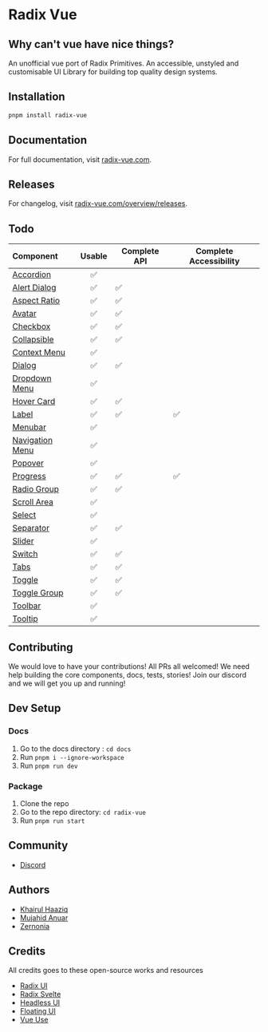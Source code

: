 # Radix Vue

## Why can't vue have nice things?

An unofficial vue port of Radix Primitives.
An accessible, unstyled and customisable UI Library for building top quality design systems.

## Installation

```bash
pnpm install radix-vue
```

## Documentation

For full documentation, visit [radix-vue.com](https://radix-vue.com).

## Releases

For changelog, visit [radix-vue.com/overview/releases](https://radix-vue.com/overview/releases).

## Todo

| Component                                                           | Usable | Complete API | Complete Accessibility |
| :------------------------------------------------------------------ | :----: | ------------ | ---------------------- |
| [Accordion](https://radix-vue.com/components/accordion)             |   ✅   |              |                        |
| [Alert Dialog](https://radix-vue.com/components/alert-dialog)       |   ✅   | ✅           |                        |
| [Aspect Ratio](https://radix-vue.com/components/aspect-ratio)       |   ✅   | ✅           |                        |
| [Avatar](https://radix-vue.com/components/avatar)                   |   ✅   | ✅           |                        |
| [Checkbox](https://radix-vue.com/components/checkbox)               |   ✅   | ✅           |                        |
| [Collapsible](https://radix-vue.com/components/collapsible)         |   ✅   | ✅           |                        |
| [Context Menu](https://radix-vue.com/components/context-menu)       |   ✅   |              |                        |
| [Dialog](https://radix-vue.com/components/dialog)                   |   ✅   | ✅           |                        |
| [Dropdown Menu](https://radix-vue.com/components/dropdown-menu)     |   ✅   |              |                        |
| [Hover Card](https://radix-vue.com/components/hover-card)           |   ✅   | ✅           |                        |
| [Label](https://radix-vue.com/components/label)                     |   ✅   | ✅           | ✅                     |
| [Menubar](https://radix-vue.com/components/menubar)                 |   ✅   |              |                        |
| [Navigation Menu](https://radix-vue.com/components/navigation-menu) |   ✅   |              |                        |
| [Popover](https://radix-vue.com/components/popover)                 |   ✅   |              |                        |
| [Progress](https://radix-vue.com/components/progress)               |   ✅   | ✅           | ✅                     |
| [Radio Group](https://radix-vue.com/components/radio-group)         |   ✅   | ✅           |                        |
| [Scroll Area](https://radix-vue.com/components/scroll-area)         |   ✅   |              |                        |
| [Select](https://radix-vue.com/components/select)                   |   ✅   |              |                        |
| [Separator](https://radix-vue.com/components/separator)             |   ✅   | ✅           |                        |
| [Slider](https://radix-vue.com/components/slider)                   |   ✅   |              |                        |
| [Switch](https://radix-vue.com/components/switch)                   |   ✅   | ✅           |                        |
| [Tabs](https://radix-vue.com/components/tabs)                       |   ✅   | ✅           |                        |
| [Toggle](https://radix-vue.com/components/toggle)                   |   ✅   | ✅           |                        |
| [Toggle Group](https://radix-vue.com/components/toggle-group)       |   ✅   | ✅           |                        |
| [Toolbar](https://radix-vue.com/components/toolbar)                 |   ✅   |              |                        |
| [Tooltip](https://radix-vue.com/components/tooltip)                 |   ✅   |              |                        |

## Contributing

We would love to have your contributions! All PRs all welcomed! We need help building the core components, docs, tests, stories! Join our discord and we will get you up and running!

## Dev Setup

### Docs

1. Go to the docs directory : `cd docs`
2. Run `pnpm i --ignore-workspace`
3. Run `pnpm run dev`

### Package

1. Clone the repo
2. Go to the repo directory: `cd radix-vue`
3. Run `pnpm run start`

## Community

- [Discord](https://discord.gg/jZUsrAADe5)

## Authors

- [Khairul Haaziq](https://github.com/khairulhaaziq)
- [Mujahid Anuar](https://github.com/mujahidfa)
- [Zernonia](https://github.com/zernonia)

## Credits

All credits goes to these open-source works and resources

- [Radix UI](https://radix-ui.com)
- [Radix Svelte](https://radix-svelte.com)
- [Headless UI](https://headlessui.com)
- [Floating UI](https://floating-ui.com)
- [Vue Use](https://vueuse.org)
